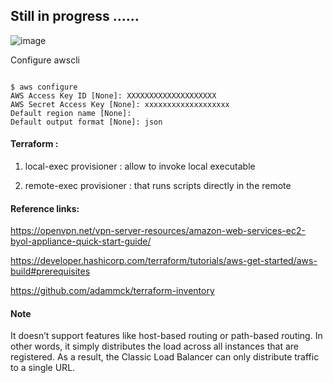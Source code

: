 


## Still in progress ......



![image](https://user-images.githubusercontent.com/33985509/201499975-772933e0-7465-4ff3-a6e7-262ae40b5cbe.png)




Configure awscli

~~~

$ aws configure
AWS Access Key ID [None]: XXXXXXXXXXXXXXXXXXXX
AWS Secret Access Key [None]: xxxxxxxxxxxxxxxxxxx
Default region name [None]: 
Default output format [None]: json

~~~

#### Terraform :

1. local-exec provisioner  :   allow to invoke local executable

2. remote-exec provisioner :  that runs scripts directly in the remote


#### Reference links: 

https://openvpn.net/vpn-server-resources/amazon-web-services-ec2-byol-appliance-quick-start-guide/

https://developer.hashicorp.com/terraform/tutorials/aws-get-started/aws-build#prerequisites

https://github.com/adammck/terraform-inventory


#### Note

It doesn’t support features like host-based routing or path-based routing. In other words, it simply distributes the load across all instances that are registered. As a result, the Classic Load Balancer can only distribute traffic to a single URL.

